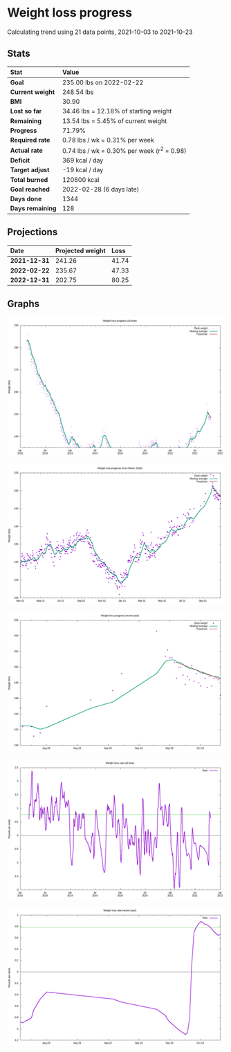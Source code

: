 # Weight loss progress

Calculating trend using 21 data points, 2021-10-03 to 2021-10-23

## Stats

Stat|Value
:-|:-
**Goal**|235.00 lbs on 2022-02-22
**Current weight**|248.54 lbs
**BMI**|30.90
**Lost so far**|34.46 lbs = 12.18% of starting weight
**Remaining**|13.54 lbs =  5.45% of current  weight
**Progress**|71.79%
**Required rate**|0.78 lbs / wk = 0.31% per week
**Actual rate**|0.74 lbs / wk = 0.30% per week  (r<sup>2</sup> = 0.98)
**Deficit**|369 kcal / day
**Target adjust**|-19 kcal / day
**Total burned**|120600 kcal
**Goal reached**|2022-02-28 (6 days late)
**Days done**|1344
**Days remaining**|128

## Projections

Date|Projected weight|Loss
:-|:-|:-
**2021-12-31**|241.26|41.74
**2022-02-22**|235.67|47.33
**2022-12-31**|202.75|80.25

## Graphs

![](weight-graph-alltime.png)

![](weight-graph-covid.png)

![](weight-graph-recent.png)

![](rate-graph-alltime.png)

![](rate-graph-recent.png)
